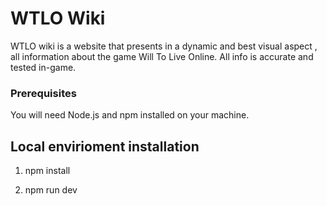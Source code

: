 # WTLO Wiki

WTLO wiki is a website that presents in a dynamic and best visual aspect , all information about the game Will To Live Online. All info is accurate and tested in-game. 

### Prerequisites

You will need Node.js and npm installed on your machine.

## Local envirioment installation

1. npm install

2. npm run dev




